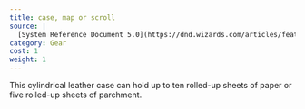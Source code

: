 ```yaml
---
title: case, map or scroll
source: |
  [System Reference Document 5.0](https://dnd.wizards.com/articles/features/systems-reference-document-srd)
category: Gear
cost: 1
weight: 1
---
```


This cylindrical leather case can hold up to ten rolled-up sheets of paper or five rolled-up sheets of parchment.
